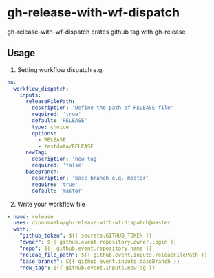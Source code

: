 # gh-release-with-wf-dispatch

gh-release-with-wf-dispatch crates github tag with gh-release

## Usage
1. Setting workflow dispatch 
e.g.
```yaml
on: 
  workflow_dispatch:
    inputs:
      releaseFilePath:
        description: 'Define the path of RELEASE file'
        required: 'true'
        default: 'RELEASE'
        type: choice
        options:
          - RELEASE
          - testdata/RELEASE
      newTag:
        description: 'new tag'
        required: 'false'
      baseBranch:
        description: 'base branch e.g. master'
        require: 'true'
        default: 'master'
```

2. Write your workflow file
```yaml
- name: release
  uses: dionomusko/gh-release-with-wf-dispatch@master
  with:
    "github_token": ${{ secrets.GITHUB_TOKEN }}
    "owner": ${{ github.event.repository.owner.login }} 
    "repo": ${{ github.event.repository.name }}
    "releae_file_path": ${{ github.event.inputs.releaeFilePath }}
    "base_branch": ${{ github.event.inputs.baseBranch }}
    "new_tag": ${{ github.event.inputs.newTag }}
```
